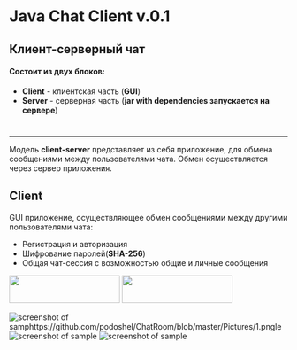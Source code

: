 # Java Chat Client v.0.1
## Клиент-серверный чат

#### Состоит из двух блоков:
* **Client** - клиентская часть (**GUI**)
* **Server** - серверная часть (**jar with dependencies запускается на сервере**)
#
__________________________________________________________________________________
Модель **client-server** представляет из себя приложение, для обмена сообщениями
между пользователями чата. Обмен осуществляется через сервер приложения.

## Client
GUI приложение, осуществляющее обмен сообщениями между другими пользователями
чата:

* Регистрация и авторизация
* Шифрование паролей(**SHA-256**)
* Общая чат-сессия с возможностью общие и личные сообщения

<img src="https://github.com/podoshel/ChatRoom/blob/master/Pictures/1.png" width="200" height="50"/>
<img src="https://github.com/podoshel/ChatRoom/blob/master/Pictures/1.png" width="200" height="50"/>

![screenshot of samphttps://github.com/podoshel/ChatRoom/blob/master/Pictures/1.pngle](https://github.com/podoshel/ChatRoom/blob/master/Pictures/1.png)
![screenshot of sample](https://github.com/podoshel/ChatRoom/blob/master/Pictures/2.png)
![screenshot of sample](https://github.com/podoshel/ChatRoom/blob/master/Pictures/3.png)
